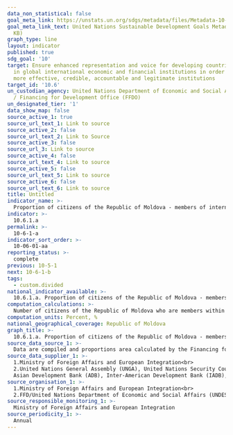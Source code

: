 ```yaml
---
data_non_statistical: false
goal_meta_link: https://unstats.un.org/sdgs/metadata/files/Metadata-10-06-01.pdf
goal_meta_link_text: United Nations Sustainable Development Goals Metadata (PDF 201
  KB)
graph_type: line
layout: indicator
published: true
sdg_goal: '10'
target: Ensure enhanced representation and voice for developing countries in decision-making
  in global international economic and financial institutions in order to deliver
  more effective, credible, accountable and legitimate institutions
target_id: '10.6'
un_custodian_agency: United Nations Department of Economic and Social Affairs (DESA)
  / Financing for Development Office (FFDO)
un_designated_tier: '1'
data_show_map: false
source_active_1: true
source_url_text_1: Link to source
source_active_2: false
source_url_text_2: Link to Source
source_active_3: false
source_url_3: Link to source
source_active_4: false
source_url_text_4: Link to source
source_active_5: false
source_url_text_5: Link to source
source_active_6: false
source_url_text_6: Link to source
title: Untitled
indicator_name: >-
  Proportion of citizens of the Republic of Moldova - members of international organizations
indicator: >-
  10.6.1.a
permalink: >-
  10-6-1-a
indicator_sort_order: >-
  10-06-01-aa
reporting_status: >-
  complete
previous: 10-5-1
next: 10-6-1-b
tags:
  - custom.divided
national_indicator_available: >-
  10.6.1.a. Proportion of citizens of the Republic of Moldova - members of international organizations
computation_calculations: >-
  Number of citizens of the Republic of Moldova who are members within international organizations out of the total number of members of international organizations *100
computation_units: Percent, %
national_geographical_coverage: Republic of Moldova
graph_title: >-
  10.6.1.a. Proportion of citizens of the Republic of Moldova - members of international organizations
source_data_source_1: >-
  Data are compiled and proportions area calculated by the Financing for Development Office, UN Department for Economic and Social Affairs
source_data_supplier_1: >-
  1.Ministry of Foreign Affairs and European Integration<br> 
  2.United Nations General Assembly (UNGA), United Nations Security Council (UNSC), United Nations Economic and Social Council (ECOSOC), International Monetary Fund, International Bank for Reconstruction and Development (IBRD), Institute of Continuing Education (ICE), African Development Bank (AfDB),  <br> 
  Asian Development Bank (ADB), Inter-American Development Bank (IADB), World Trade Organization (WTO), Federal Security Service (FSB)
source_organisation_1: >-
  1.Ministry of Foreign Affairs and European Integration<br> 
  2.FFD/United Nations Department of Economic and Social Affairs (UNDESA)
source_responsible_monitoring_1: >-
  Ministry of Foreign Affairs and European Integration
source_periodicity_1: >-
  Annual
---
```


